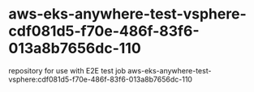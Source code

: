 # aws-eks-anywhere-test-vsphere-cdf081d5-f70e-486f-83f6-013a8b7656dc-110
repository for use with E2E test job aws-eks-anywhere-test-vsphere:cdf081d5-f70e-486f-83f6-013a8b7656dc-110
